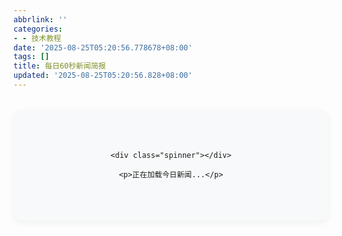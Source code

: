 ```yaml
---
abbrlink: ''
categories:
- - 技术教程
date: '2025-08-25T05:20:56.778678+08:00'
tags: []
title: 每日60秒新闻简报
updated: '2025-08-25T05:20:56.828+08:00'
---
```

<div class="daily-news-container">

  <!-- 数据加载指示器 -->

  <div id="loading-indicator">

```
<div class="spinner"></div>
```


```
<p>正在加载今日新闻...</p>
```


  </div>


  <!-- 新闻内容容器 -->

  <div id="news-content" style="display:none;">

```
<div class="header">
```


```
<h1 id="news-date"></h1>
```


```
<div class="date-info">
```


```
<span id="lunar-date"></span> |
```


```
<span id="day-of-week"></span>
```


```
</div>
```


```
</div>
```



```
<div class="news-image-container">
```



```
</div>
```



```
<div class="news-list">
```


```
<ul id="news-items"></ul>
```


```
</div>
```



```
<div class="footer">
```


```
<p id="news-tip"></p>
```


```
<div class="source-info">
```


```
数据更新于：<span id="update-time"></span> |
```


```
<a id="source-link" target="_blank">查看原始数据</a>
```


```
</div>
```


```
</div>
```


  </div>


  <!-- 错误提示 -->

  <div id="error-message" style="display:none;color:red;"></div>

</div>



<!-- 自定义样式 -->

<style>

.daily-news-container {

  font-family: 'Segoe UI', 'Microsoft YaHei', sans-serif;

  max-width: 800px;

  margin: 2rem auto;

  padding: 20px;

  background: #f8f9fa;

  border-radius: 12px;

  box-shadow: 0 4px 12px rgba(0,0,0,0.05);

}



.header {

  text-align: center;

  margin-bottom: 1.5rem;

  padding-bottom: 1rem;

  border-bottom: 1px solid #eaeaea;

}



.header h1 {

  color: #1a365d;

  margin-bottom: 0.5rem;

}



.date-info {

  color: #718096;

  font-size: 0.95rem;

}



.news-image-container {

  margin: 1.5rem 0;

  border-radius: 8px;

  overflow: hidden;

  box-shadow: 0 2px 8px rgba(0,0,0,0.1);

}



.news-image {

  width: 100%;

  display: block;

}



.news-list {

  background: white;

  padding: 1.5rem;

  border-radius: 8px;

  margin: 1.5rem 0;

}



.news-list ul {

  padding-left: 1.5rem;

}



.news-list li {

  margin-bottom: 1rem;

  line-height: 1.6;

  color: #2d3748;

}



.footer {

  text-align: center;

  margin-top: 1.5rem;

  padding-top: 1rem;

  border-top: 1px solid #eaeaea;

}



#news-tip {

  font-style: italic;

  color: #4a5568;

  margin-bottom: 1rem;

}



.source-info {

  font-size: 0.85rem;

  color: #718096;

}



#loading-indicator {

  text-align: center;

  padding: 2rem;

}



.spinner {

  border: 4px solid rgba(0, 0, 0, 0.1);

  border-radius: 50%;

  border-top: 4px solid #4299e1;

  width: 40px;

  height: 40px;

  animation: spin 1s linear infinite;

  margin: 0 auto 1rem;

}



@keyframes spin {

  0% { transform: rotate(0deg); }

  100% { transform: rotate(360deg); }

}

</style>



<!-- API请求脚本 -->

<script>

document.addEventListener('DOMContentLoaded', function() {

const apiUrl = '[https://api.vvhan.com/api/60s](https://60s.viki.moe/v2/60s)';


  fetch(apiUrl)

```
.then(response => response.json())
```


```
.then(data => {
```


```
document.getElementById('loading-indicator').style.display = 'none';
```


```
document.getElementById('news-content').style.display = 'block';
```



```
// 填充数据
```


```
document.getElementById('news-date').textContent = `每日60秒新闻简报`;
```


```
document.getElementById('lunar-date').textContent = data.data.lunar_date;
```


```
document.getElementById('day-of-week').textContent = data.data.day_of_week;
```


```
document.getElementById('news-image').src = data.data.image;
```


```
document.getElementById('news-tip').textContent = data.data.tip;
```


```
document.getElementById('update-time').textContent = new Date(data.data.api_updated_at).toLocaleString();
```


```
document.getElementById('source-link').href = data.data.link;
```



```
// 生成新闻列表
```


```
const newsList = document.getElementById('news-items');
```


```
data.data.news.forEach(item => {
```


```
const li = document.createElement('li');
```


```
li.textContent = item;
```


```
newsList.appendChild(li);
```


```
});
```


```
})
```


```
.catch(error => {
```


```
console.error('获取数据失败:', error);
```


```
document.getElementById('loading-indicator').style.display = 'none';
```


```
document.getElementById('error-message').style.display = 'block';
```

```
document.getElementById('error-message').textContent = '新闻加载失败，请刷新页面或稍后再试';
```


```
});
```


});

</script>

